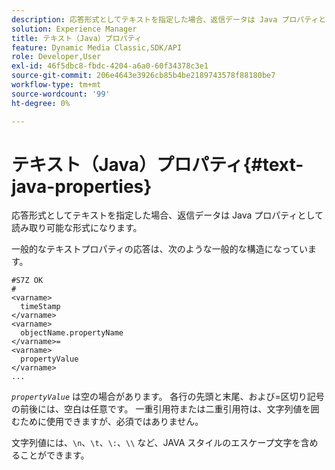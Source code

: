 ```yaml
---
description: 応答形式としてテキストを指定した場合、返信データは Java プロパティとして読み取り可能な形式になります。
solution: Experience Manager
title: テキスト（Java）プロパティ
feature: Dynamic Media Classic,SDK/API
role: Developer,User
exl-id: 46f5dbc8-fbdc-4204-a6a0-60f34378c3e1
source-git-commit: 206e4643e3926cb85b4be2189743578f88180be7
workflow-type: tm+mt
source-wordcount: '99'
ht-degree: 0%

---
```


# テキスト（Java）プロパティ{#text-java-properties}

応答形式としてテキストを指定した場合、返信データは Java プロパティとして読み取り可能な形式になります。

一般的なテキストプロパティの応答は、次のような一般的な構造になっています。

```
#S7Z OK
#
<varname>
  timeStamp
</varname>
<varname>
  objectName.propertyName
</varname>=
<varname>
  propertyValue
</varname>
...
```

*`propertyValue`* は空の場合があります。 各行の先頭と末尾、および=区切り記号の前後には、空白は任意です。 一重引用符または二重引用符は、文字列値を囲むために使用できますが、必須ではありません。

文字列値には、`\n`、`\t`、`\:`、`\\` など、JAVA スタイルのエスケープ文字を含めることができます。
